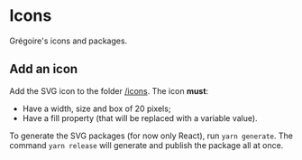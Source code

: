 # Icons

Grégoire's icons and packages.

## Add an icon

Add the SVG icon to the folder [/icons](/icons). The icon **must**:
- Have a width, size and box of 20 pixels;
- Have a fill property (that will be replaced with a variable value).

To generate the SVG packages (for now only React), run `yarn generate`. The command `yarn release` will generate and publish the package all at once.